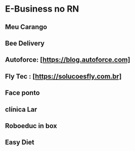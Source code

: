 # E-Business no RN

## Meu Carango

## Bee Delivery

## Autoforce: [https://blog.autoforce.com]

## Fly Tec : [https://solucoesfly.com.br]

## Face ponto 

##  clínica Lar

## Roboeduc in box

## Easy Diet



